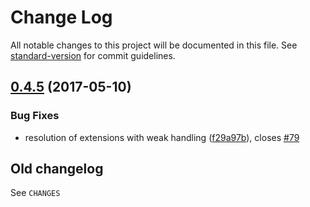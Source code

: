 # Change Log

All notable changes to this project will be documented in this file. See [standard-version](https://github.com/conventional-changelog/standard-version) for commit guidelines.

<a name="0.4.5"></a>
## [0.4.5](https://github.com/medikoo/memoizee/compare/v0.4.4...v0.4.5) (2017-05-10)


### Bug Fixes

* resolution of extensions with weak handling ([f29a97b](https://github.com/medikoo/memoizee/commit/f29a97b)), closes [#79](https://github.com/medikoo/memoizee/issues/79)

## Old changelog

See `CHANGES`